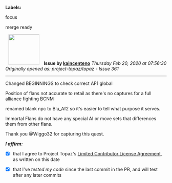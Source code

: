 **Labels:**

focus

merge ready



<a href="https://github.com/kaincenteno"><img src="https://avatars3.githubusercontent.com/u/26943220?v=4" width="96" height="96" hspace="10"></img></a> **Issue by [kaincenteno](https://github.com/kaincenteno)**
_Thursday Feb 20, 2020 at 07:56:30_
_Originally opened as: project-topaz/topaz - Issue 361_

----

Changed BEGINNINGS to check correct AF1 global
Position of flans not accurate to retail as there's no captures for a full alliance fighting BCNM
renamed blank npc to Blu_Af2 so it's easier to tell what purpose it serves.
Immortal Flans do not have any special AI or move sets that differences them from other flans.
Thank you @Wiggo32  for capturing this quest.

<!-- place 'x' mark between square [] brackets to affirm: -->
**_I affirm:_**
- [x] that I agree to Project Topaz's [Limited Contributor License Agreement](https://github.com/project-topaz/topaz/blob/master/CONTRIBUTOR_AGREEMENT.md), as written on this date
- [x] that I've _tested my code_ since the last commit in the PR, and will test after any later commits


